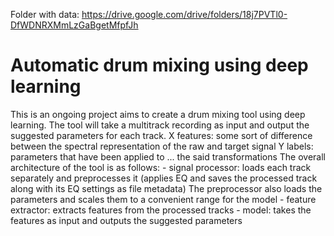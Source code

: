 Folder with data: https://drive.google.com/drive/folders/18j7PVTl0-DfWDNRXMmLzGaBgetMfpfJh


# Automatic drum mixing using deep learning

This is an ongoing project aims to create a drum mixing tool using deep learning. 
The tool will take a multitrack recording as input and output the suggested parameters for each track. 
    X features: some sort of difference between the spectral representation of the raw and target signal
    Y labels: parameters that have been applied to ... the said transformations
The overall architecture of the tool is as follows:
    - signal processor: loads each track separately and preprocesses it
    (applies EQ and saves the processed track along with its EQ settings as file metadata)
    The preprocessor also loads the parameters and scales them to a convenient range for the model
    - feature extractor: extracts features from the processed tracks
    - model: takes the features as input and outputs the suggested parameters


